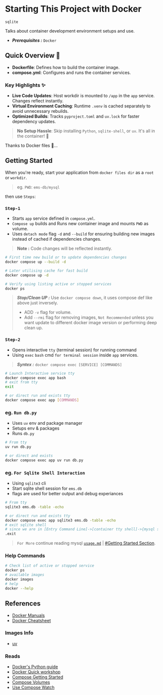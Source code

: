 # Starting This Project with Docker

`sqlite`

Talks about container development environment setups and use.

- ***Prerequisites :*** `Docker`

## Quick Overview 🚀

- **Dockerfile**: Defines how to build the container image.
- **compose.yml**: Configures and runs the container services.

### Key Highlights ✨

- **Live Code Updates**: Host workdir is mounted to `/app` in the `app` service. Changes reflect instantly.
- **Virtual Environment Caching**: Runtime `.venv` is cached separately to avoid unnecessary rebuilds.
- **Optimized Builds**: Tracks `pyproject.toml` and `uv.lock` for faster dependency updates.

> **No Setup Hassle**: Skip installing `Python`, `sqlite-shell`, or `uv`. It's all in the container! 🐳

Thanks to Docker files 🤩...

## Getting Started

When you're ready, start your application from `docker files dir` as a `root` or `workdir`.

> eg. `PWD`: `ems-db/mysql`

then use `Steps`:

### `Step-1`

- Starts `app` service defined in `compose.yml`.
- `Compose up` builds and Runs new container image and mounts `PWD` as volume.
- Uses `detach mode` flag `-d` and `--build` for ensuring building new images instead of cached if dependencies changes.

> **Note :** Code changes will be reflected instantly.

```sh
# First time new build or to update dependencies changes
docker compose up --build -d

# Later utilising cache for fast build
docker compose up -d

# Verify using listing active or stopped services
docker ps
```

> ***Stop/Clean UP :*** Use `docker compose down`, it uses compose def like above just inversely.
>
> - ADD `-v` flag for volume.
> - Add `--rmi` flag for removing images, `Not Recommended` unless you want update to different docker image version or performing deep clean up.
>

### `Step-2`

- Opens interactive `tty` (terminal session) for running command
- Using `exec` `bash` cmd `for terminal session` inside `app` services.

> ***Syntex :*** `docker compose exec [SERVICE] [COMMANDS]`

```sh
# Launch Interactive service tty
docker compose exec app bash
# exit from tty
exit

# or direct run and exists tty
docker compose exec app [COMMANDS]
```

### eg. `Run db.py`

- Uses `uv` env and package manager
- Setups env & packages
- Runs `db.py`

```sh
# From tty
uv run db.py

# or direct and exists
docker compose exec app uv run db.py
```

### eg. `For Sqlite Shell Interaction`

- Using `sqlite3` cli
- Start sqlite shell session for `ems.db`
- flags are used for better output and debug experiances

```sh
# From tty
sqlite3 ems.db -table -echo

# or direct run and exists tty
docker compose exec app sqlite3 ems.db -table -echo
# exit sqlite shell
# since we are in [Entry Command Line]->[container tty shell]->{mysql shell}
.exit
```

> `For More` continue reading mysql [`usage.md`](usage.md#getting-started) | [#Getting Started Section](usage.md#first-activate-venv).

### Help Commands

```sh
# Check list of active or stopped service
docker ps
# available images
docker images
# help
docker --help
```

## References

- [Docker Manuals](https://docs.docker.com/build/concepts/dockerfile/)
- [Docker Cheatsheet](https://docs.docker.com/get-started/docker_cheatsheet.pdf)

### Images Info

- [uv](https://docs.astral.sh/uv/guides/integration/docker/)

### Reads

- [Docker's Python guide](https://docs.docker.com/language/python/)
- [Docker Quick workshop](https://docs.docker.com/get-started/workshop/)
- [Compose Getting Started](https://docs.docker.com/compose/gettingstarted/)
- [Compose Volumes](https://docs.docker.com/reference/compose-file/volumes/)
- [Use Compose Watch](https://docs.docker.com/compose/how-tos/file-watch/)
